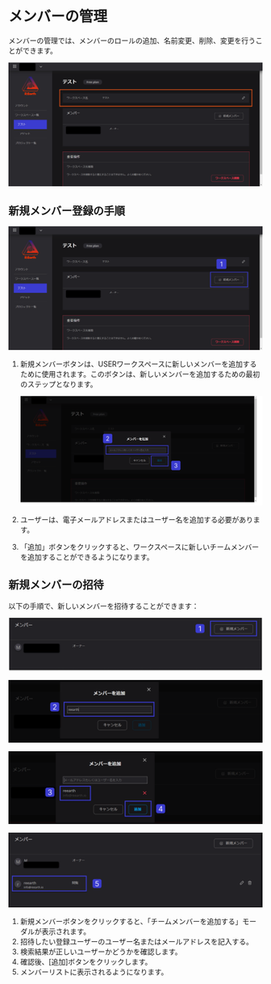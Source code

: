 # メンバーの管理

メンバーの管理では、メンバーのロールの追加、名前変更、削除、変更を行うことができます。

![Group 108.png](%E3%83%A1%E3%83%B3%E3%83%8F%E3%82%99%E3%83%BC%E3%81%AE%E7%AE%A1%E7%90%86%200bf9d9e7a0c74e7ab67f6075af9711a9/Group_108.png)

## 新規メンバー登録の手順

![Group 109.png](%E3%83%A1%E3%83%B3%E3%83%8F%E3%82%99%E3%83%BC%E3%81%AE%E7%AE%A1%E7%90%86%200bf9d9e7a0c74e7ab67f6075af9711a9/Group_109.png)

1.  新規メンバーボタンは、USERワークスペースに新しいメンバーを追加するために使用されます。このボタンは、新しいメンバーを追加するための最初のステップとなります。
    
    ![Group 110.png](%E3%83%A1%E3%83%B3%E3%83%8F%E3%82%99%E3%83%BC%E3%81%AE%E7%AE%A1%E7%90%86%200bf9d9e7a0c74e7ab67f6075af9711a9/Group_110.png)
    
2. ユーザーは、電子メールアドレスまたはユーザー名を追加する必要があります。
3. 「追加」ボタンをクリックすると、ワークスペースに新しいチームメンバーを追加することができるようになります。

## 新規メンバーの招待

以下の手順で、新しいメンバーを招待することができます：

![Group 113.png](%E3%83%A1%E3%83%B3%E3%83%8F%E3%82%99%E3%83%BC%E3%81%AE%E7%AE%A1%E7%90%86%200bf9d9e7a0c74e7ab67f6075af9711a9/Group_113.png)

![Group 114 (2).png](%E3%83%A1%E3%83%B3%E3%83%8F%E3%82%99%E3%83%BC%E3%81%AE%E7%AE%A1%E7%90%86%200bf9d9e7a0c74e7ab67f6075af9711a9/Group_114_(2).png)

![Group 115.png](%E3%83%A1%E3%83%B3%E3%83%8F%E3%82%99%E3%83%BC%E3%81%AE%E7%AE%A1%E7%90%86%200bf9d9e7a0c74e7ab67f6075af9711a9/Group_115.png)

![Group 116.png](%E3%83%A1%E3%83%B3%E3%83%8F%E3%82%99%E3%83%BC%E3%81%AE%E7%AE%A1%E7%90%86%200bf9d9e7a0c74e7ab67f6075af9711a9/Group_116.png)

1. 新規メンバーボタンをクリックすると、「チームメンバーを追加する」モーダルが表示されます。
2. 招待したい登録ユーザーのユーザー名またはメールアドレスを記入する。
3. 検索結果が正しいユーザーかどうかを確認します。
4. 確認後、[追加]ボタンをクリックします。
5. メンバーリストに表示されるようになります。
